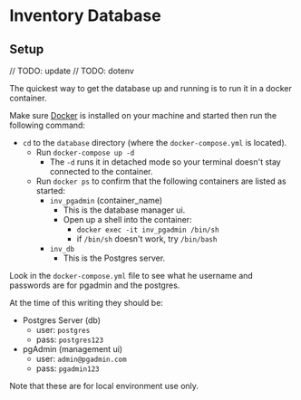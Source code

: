 # Inventory Database

## Setup

// TODO: update
// TODO: dotenv

The quickest way to get the database up and running is to run it in a docker container.

Make sure [Docker](https://www.docker.com/products/developer-tools) is installed on your machine and started then run the following command:

- `cd` to the `database` directory (where the `docker-compose.yml` is located).
  - Run `docker-compose up -d`
    - The `-d` runs it in detached mode so your terminal doesn't stay connected to the container.
  - Run `docker ps` to confirm that the following containers are listed as started:
    - `inv_pgadmin` (container_name)
      - This is the database manager ui.
      - Open up a shell into the container:
        - `docker exec -it inv_pgadmin /bin/sh`
        - if `/bin/sh` doesn't work, try `/bin/bash`
    - `inv_db`
      - This is the Postgres server.

Look in the `docker-compose.yml` file to see what he username and passwords are for pgadmin and the postgres.

At the time of this writing they should be:

- Postgres Server (db)
  - user: `postgres`
  - pass: `postgres123`
- pgAdmin (management ui)
  - user: `admin@pgadmin.com`
  - pass: `pgadmin123`

Note that these are for local environment use only.